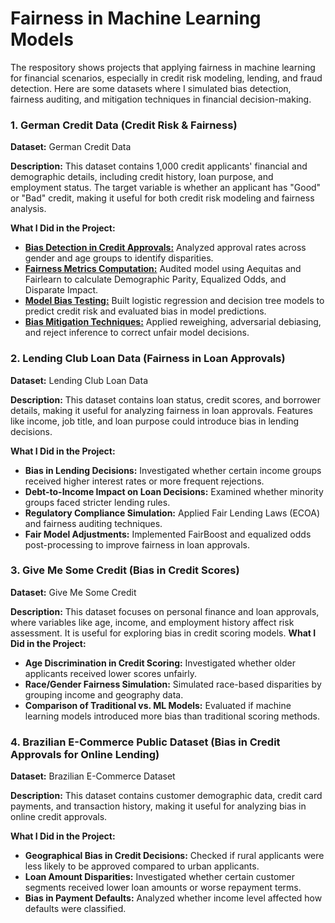 # Fairness in Machine Learning Models

The respository shows projects that applying fairness in machine learning for financial scenarios, especially in credit risk modeling, lending, and fraud detection. Here are some datasets where I simulated bias detection, fairness auditing, and mitigation techniques in financial decision-making.

### 1. German Credit Data (Credit Risk & Fairness)

**Dataset:** German Credit Data

**Description:** This dataset contains 1,000 credit applicants' financial and demographic details, including credit history, loan purpose, and employment status. The target variable is whether an applicant has "Good" or "Bad" credit, making it useful for both credit risk modeling and fairness analysis.

**What I Did in the Project:**

- **[Bias Detection in Credit Approvals:](https://github.com/MiltonGreat/Bias-Detection.git)** Analyzed approval rates across gender and age groups to identify disparities.
- **[Fairness Metrics Computation:](https://github.com/MiltonGreat/Credit-Risk-Fairness-Analysis.git)** Audited model using Aequitas and Fairlearn to calculate Demographic Parity, Equalized Odds, and Disparate Impact.
- **[Model Bias Testing:](https://github.com/MiltonGreat/Model-Bias-Testing.git)** Built logistic regression and decision tree models to predict credit risk and evaluated bias in model predictions.
- **[Bias Mitigation Techniques:](https://github.com/MiltonGreat/Bias-Mitigation-Techniques.git)** Applied reweighing, adversarial debiasing, and reject inference to correct unfair model decisions.

### 2. Lending Club Loan Data (Fairness in Loan Approvals)

**Dataset:** Lending Club Loan Data

**Description:** This dataset contains loan status, credit scores, and borrower details, making it useful for analyzing fairness in loan approvals. Features like income, job title, and loan purpose could introduce bias in lending decisions.

**What I Did in the Project:**

- **Bias in Lending Decisions:** Investigated whether certain income groups received higher interest rates or more frequent rejections.
- **Debt-to-Income Impact on Loan Decisions:** Examined whether minority groups faced stricter lending rules.
- **Regulatory Compliance Simulation:** Applied Fair Lending Laws (ECOA) and fairness auditing techniques.
- **Fair Model Adjustments:** Implemented FairBoost and equalized odds post-processing to improve fairness in loan approvals.

### 3. Give Me Some Credit (Bias in Credit Scores)

**Dataset:** Give Me Some Credit

**Description:** This dataset focuses on personal finance and loan approvals, where variables like age, income, and employment history affect risk assessment. It is useful for exploring bias in credit scoring models.
**What I Did in the Project:**

- **Age Discrimination in Credit Scoring:** Investigated whether older applicants received lower scores unfairly.
- **Race/Gender Fairness Simulation:** Simulated race-based disparities by grouping income and geography data.
- **Comparison of Traditional vs. ML Models:** Evaluated if machine learning models introduced more bias than traditional scoring methods.

### 4. Brazilian E-Commerce Public Dataset (Bias in Credit Approvals for Online Lending)

**Dataset:** Brazilian E-Commerce Dataset

**Description:** This dataset contains customer demographic data, credit card payments, and transaction history, making it useful for analyzing bias in online credit approvals.

**What I Did in the Project:**

- **Geographical Bias in Credit Decisions:** Checked if rural applicants were less likely to be approved compared to urban applicants.
- **Loan Amount Disparities:** Investigated whether certain customer segments received lower loan amounts or worse repayment terms.
- **Bias in Payment Defaults:** Analyzed whether income level affected how defaults were classified.
